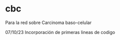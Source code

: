 # cbc
Para la red sobre Carcinoma baso-celular

07/10/23
Incorporación de primeras lineas de codigo
